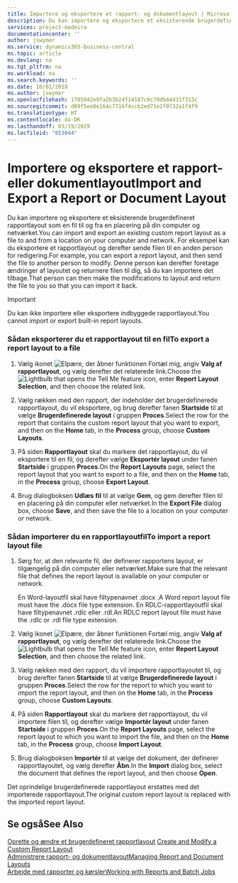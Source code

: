 ```yaml
---
title: Importere og eksportere et rapport- og dokumentlayout | Microsoft Docs
description: Du kan importere og eksportere et eksisterende brugerdefineret rapportlayout som en fil til og fra en placering på din computer og netværket.
services: project-madeira
documentationcenter: ''
author: jswymer
ms.service: dynamics365-business-central
ms.topic: article
ms.devlang: na
ms.tgt_pltfrm: na
ms.workload: na
ms.search.keywords: ''
ms.date: 10/01/2018
ms.author: jswymer
ms.openlocfilehash: 1705942e9fa2b3b24f14187c0c70db44d31f313c
ms.sourcegitcommit: d09f5ee0e164c7716f4ccb2ed71e2f9732a1f4f9
ms.translationtype: HT
ms.contentlocale: da-DK
ms.lasthandoff: 03/19/2019
ms.locfileid: "853044"
---
```

# <a name="import-and-export-a-report-or-document-layout"></a><span data-ttu-id="d9a91-103">Importere og eksportere et rapport- eller dokumentlayout</span><span class="sxs-lookup"><span data-stu-id="d9a91-103">Import and Export a Report or Document Layout</span></span>
<span data-ttu-id="d9a91-104">Du kan importere og eksportere et eksisterende brugerdefineret rapportlayout som en fil til og fra en placering på din computer og netværket.</span><span class="sxs-lookup"><span data-stu-id="d9a91-104">You can import and export an existing custom report layout as a file to and from a location on your computer and network.</span></span> <span data-ttu-id="d9a91-105">For eksempel kan du eksportere et rapportlayout og derefter sende filen til en anden person for redigering.</span><span class="sxs-lookup"><span data-stu-id="d9a91-105">For example, you can export a report layout, and then send the file to another person to modify.</span></span> <span data-ttu-id="d9a91-106">Denne person kan derefter foretage ændringer af layoutet og returnere filen til dig, så du kan importere det tilbage.</span><span class="sxs-lookup"><span data-stu-id="d9a91-106">That person can then make the modifications to layout and return the file to you so that you can import it back.</span></span>  

> [!IMPORTANT]  
>  <span data-ttu-id="d9a91-107">Du kan ikke importere eller eksportere indbyggede rapportlayout.</span><span class="sxs-lookup"><span data-stu-id="d9a91-107">You cannot import or export built-in report layouts.</span></span>  

### <a name="to-export-a-report-layout-to-a-file"></a><span data-ttu-id="d9a91-108">Sådan eksporterer du et rapportlayout til en fil</span><span class="sxs-lookup"><span data-stu-id="d9a91-108">To export a report layout to a file</span></span>  

1.  <span data-ttu-id="d9a91-109">Vælg ikonet ![Elpære, der åbner funktionen Fortæl mig](media/ui-search/search_small.png "Fortæl mig, hvad du vil foretage dig"), angiv **Valg af rapportlayout**, og vælg derefter det relaterede link.</span><span class="sxs-lookup"><span data-stu-id="d9a91-109">Choose the ![Lightbulb that opens the Tell Me feature](media/ui-search/search_small.png "Tell me what you want to do") icon, enter **Report Layout Selection**, and then choose the related link.</span></span>  

2.  <span data-ttu-id="d9a91-110">Vælg rækken med den rapport, der indeholder det brugerdefinerede rapportlayout, du vil eksportere, og brug derefter fanen **Startside** til at vælge **Brugerdefinerede layout** i gruppen **Proces**.</span><span class="sxs-lookup"><span data-stu-id="d9a91-110">Select the row for the report that contains the custom report layout that you want to export, and then on the **Home** tab, in the **Process** group, choose **Custom Layouts**.</span></span>  

3.  <span data-ttu-id="d9a91-111">På siden **Rapportlayout** skal du markere det rapportlayout, du vil eksportere til en fil, og derefter vælge **Eksportér layout** under fanen **Startside** i gruppen **Proces**.</span><span class="sxs-lookup"><span data-stu-id="d9a91-111">On the **Report Layouts** page, select the report layout that you want to export to a file, and then on the **Home** tab, in the **Process** group, choose **Export Layout**.</span></span>  

4.  <span data-ttu-id="d9a91-112">Brug dialogboksen **Udlæs fil** til at vælge **Gem**, og gem derefter filen til en placering på din computer eller netværket.</span><span class="sxs-lookup"><span data-stu-id="d9a91-112">In the **Export File** dialog box, choose **Save**, and then save the file to a location on your computer or network.</span></span>  

### <a name="to-import-a-report-layout-file"></a><span data-ttu-id="d9a91-113">Sådan importerer du en rapportlayoutfil</span><span class="sxs-lookup"><span data-stu-id="d9a91-113">To import a report layout file</span></span>  

1.  <span data-ttu-id="d9a91-114">Sørg for, at den relevante fil, der definerer rapportens layout, er tilgængelig på din computer eller netværket.</span><span class="sxs-lookup"><span data-stu-id="d9a91-114">Make sure that the relevant file that defines the report layout is available on your computer or network.</span></span>  

     <span data-ttu-id="d9a91-115">En Word-layoutfil skal have filtypenavnet .docx .</span><span class="sxs-lookup"><span data-stu-id="d9a91-115">A Word report layout file must have the .docx file type extension.</span></span> <span data-ttu-id="d9a91-116">En RDLC-rapportlayoutfil skal have filtypenavnet .rdlc eller .rdl.</span><span class="sxs-lookup"><span data-stu-id="d9a91-116">An RDLC report layout file must have the .rdlc or .rdl file type extension.</span></span>  

2.  <span data-ttu-id="d9a91-117">Vælg ikonet ![Elpære, der åbner funktionen Fortæl mig](media/ui-search/search_small.png "Fortæl mig, hvad du vil foretage dig"), angiv **Valg af rapportlayout**, og vælg derefter det relaterede link.</span><span class="sxs-lookup"><span data-stu-id="d9a91-117">Choose the ![Lightbulb that opens the Tell Me feature](media/ui-search/search_small.png "Tell me what you want to do") icon, enter **Report Layout Selection**, and then choose the related link.</span></span>  

3.  <span data-ttu-id="d9a91-118">Vælg rækken med den rapport, du vil importere rapportlayoutet til, og brug derefter fanen **Startside** til at vælge **Brugerdefinerede layout** i gruppen **Proces**.</span><span class="sxs-lookup"><span data-stu-id="d9a91-118">Select the row for the report to which you want to import the report layout, and then on the **Home** tab, in the **Process** group, choose **Custom Layouts**.</span></span>  

4.  <span data-ttu-id="d9a91-119">På siden **Rapportlayout** skal du markere det rapportlayout, du vil importere filen til, og derefter vælge **Importér layout** under fanen **Startside** i gruppen **Proces**.</span><span class="sxs-lookup"><span data-stu-id="d9a91-119">On the **Report Layouts** page, select the report layout to which you want to import the file, and then on the **Home** tab, in the **Process** group, choose **Import Layout**.</span></span>  

5.  <span data-ttu-id="d9a91-120">Brug dialogboksen **Importér** til at vælge det dokument, der definerer rapportlayoutet, og vælg derefter **Åbn**.</span><span class="sxs-lookup"><span data-stu-id="d9a91-120">In the **Import** dialog box, select the document that defines the report layout, and then choose **Open**.</span></span>  

 <span data-ttu-id="d9a91-121">Det oprindelige brugerdefinerede rapportlayout erstattes med det importerede rapportlayout.</span><span class="sxs-lookup"><span data-stu-id="d9a91-121">The original custom report layout is replaced with the imported report layout.</span></span>  

## <a name="see-also"></a><span data-ttu-id="d9a91-122">Se også</span><span class="sxs-lookup"><span data-stu-id="d9a91-122">See Also</span></span>  
 <span data-ttu-id="d9a91-123">[Oprette og ændre et brugerdefineret rapportlayout](ui-how-create-custom-report-layout.md) </span><span class="sxs-lookup"><span data-stu-id="d9a91-123">[Create and Modify a Custom Report Layout](ui-how-create-custom-report-layout.md) </span></span>  
 [<span data-ttu-id="d9a91-124">Administrere rapport- og dokumentlayout</span><span class="sxs-lookup"><span data-stu-id="d9a91-124">Managing Report and Document Layouts</span></span>](ui-manage-report-layouts.md)  
 [<span data-ttu-id="d9a91-125">Arbejde med rapporter og kørsler</span><span class="sxs-lookup"><span data-stu-id="d9a91-125">Working with Reports and Batch Jobs</span></span>](ui-work-report.md)    

